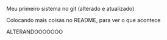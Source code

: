 Meu primeiro sistema no git (alterado e atualizado)

Colocando mais coisas no README, para ver o que acontece

ALTERANDOOOOOOO